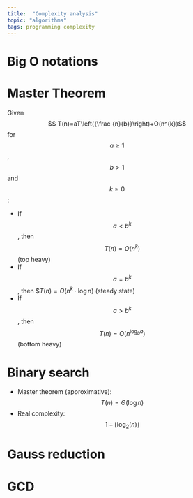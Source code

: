 ```yaml
---
title:  "Complexity analysis"
topic: "algorithms"
tags: programming complexity
---
```


# Big O notations

# Master Theorem
Given $$ T(n)=aT\left({\frac {n}{b}}\right)+O(n^{k})$$ for $$a \geq 1$$ , $$b > 1$$ and $$k \geq 0$$:
* If $$ a<b^{k}$$, then $$T(n)=O \left( n^k \right)$$ (top heavy)
* If $$ a=b^{k}$$, then $$T(n)=O(n^{k}\cdot \log n)$ (steady state)
* If $$ a>b^{k}$$, then $$T(n)=O(n^{\log_{b}a} )$$ (bottom heavy)

# Binary search
* Master theorem (approximative): $$T(n) = \Theta(\log n )$$
* Real complexity: $$1 + \lfloor \log_2(n) \rfloor$$

# Gauss reduction

# GCD

